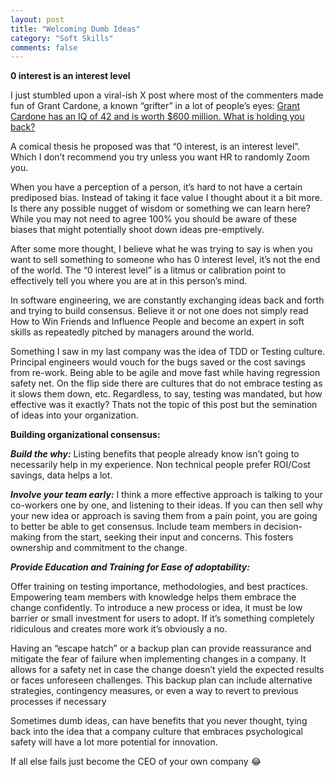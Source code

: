 ```yaml
---
layout: post
title: "Welcoming Dumb Ideas"
category: "Soft Skills"
comments: false
---
```

**0 interest is an interest level**

I just stumbled upon a viral-ish X post where most of the commenters made fun of Grant Cardone, a known “grifter” in a lot of people’s eyes:
[Grant Cardone has an IQ of 42 and is worth $600 million. What is holding you back?](https://twitter.com/ParikPatelCFA/status/1778189186266505649)

A comical thesis he proposed was that “0 interest, is an interest level”. Which I don’t recommend you try unless you want HR to randomly Zoom you.

When you have a perception of a person, it’s hard to not have a certain prediposed bias. Instead of taking it face value I thought about it a bit more. Is there any possible nugget of wisdom or something we can learn here? While you may not need to agree 100% you should be aware of these biases that might potentially shoot down ideas pre-emptively.

After some more thought, I believe what he was trying to say is when you want to sell something to someone who has 0 interest level, it’s not the end of the world. The “0 interest level” is a litmus or calibration point to effectively tell you where you are at in this person’s mind.

In software engineering, we are constantly exchanging ideas back and forth and trying to build consensus. Believe it or not one does not simply read How to Win Friends and Influence People and become an expert in soft skills as repeatedly pitched by managers around the world.

Something I saw in my last company was the idea of TDD or Testing culture. Principal engineers would vouch for the bugs saved or the cost savings from re-work. Being able to be agile and move fast while having regression safety net. On the flip side there are cultures that do not embrace testing as it slows them down, etc. Regardless, to say, testing was mandated, but how effective was it exactly? Thats not the topic of this post but the semination of ideas into your organization.

**Building organizational consensus:**

***Build the why:***
Listing benefits that people already know isn’t going to necessarily help in my experience. Non technical people prefer ROI/Cost savings, data helps a lot.

***Involve your team early:***
I think a more effective approach is talking to your co-workers one by one, and listening to their ideas. If you can then sell why your new idea or approach is saving them from a pain point, you are going to better be able to get consensus. Include team members in decision-making from the start, seeking their input and concerns. This fosters ownership and commitment to the change.

***Provide Education and Training for Ease of adoptability:***

Offer training on testing importance, methodologies, and best practices. Empowering team members with knowledge helps them embrace the change confidently. To introduce a new process or idea, it must be low barrier or small investment for users to adopt. If it’s something completely ridiculous and creates more work it’s obviously a no.

Having an “escape hatch” or a backup plan can provide reassurance and mitigate the fear of failure when implementing changes in a company. It allows for a safety net in case the change doesn’t yield the expected results or faces unforeseen challenges. This backup plan can include alternative strategies, contingency measures, or even a way to revert to previous processes if necessary

Sometimes dumb ideas, can have benefits that you never thought, tying back into the idea that a company culture that embraces psychological safety will have a lot more potential for innovation.

If all else fails just become the CEO of your own company 😂

